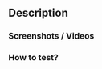 ## Description

<!-- One-liner description (or quick point form) of what was done -->

### Screenshots / Videos

<!-- Include a screenshot or video of work done -->

### How to test?

<!-- Add a URL where reviewers can go to see changes -->
